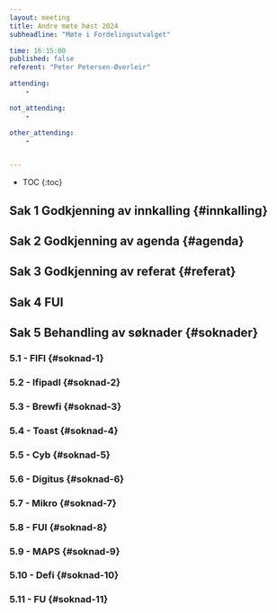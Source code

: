 ```yaml
---
layout: meeting
title: Andre møte høst 2024
subheadline: "Møte i Fordelingsutvalget"

time: 16:15:00
published: false
referent: "Peter Petersen-Øverleir"

attending:
    - 

not_attending:
    -

other_attending:
    -


---
```


* TOC
{:toc}


## Sak 1 Godkjenning av innkalling {#innkalling}
## Sak 2 Godkjenning av agenda {#agenda}
## Sak 3 Godkjenning av referat {#referat}
## Sak 4 FUI
## Sak 5 Behandling av søknader {#soknader}
### 5.1 - FIFI {#soknad-1}
### 5.2 - Ifipadl {#soknad-2}
### 5.3 - Brewfi {#soknad-3}
### 5.4 - Toast {#soknad-4}
### 5.5 - Cyb {#soknad-5}
### 5.6 - Digitus {#soknad-6}
### 5.7 - Mikro {#soknad-7}
### 5.8 - FUI {#soknad-8}
### 5.9 - MAPS {#soknad-9}
### 5.10 - Defi {#soknad-10}
### 5.11 - FU {#soknad-11}



